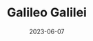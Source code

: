 ---
title: "Galileo Galilei"
cc-type: person
born-on: 1564-02-15
date: 2023-06-07
died-on: 1642-01-08
hashtag: galileo-galilei
tags:
  - Italian
  - scientist
  - astronomer
  - human being
  - dead at the moment
---